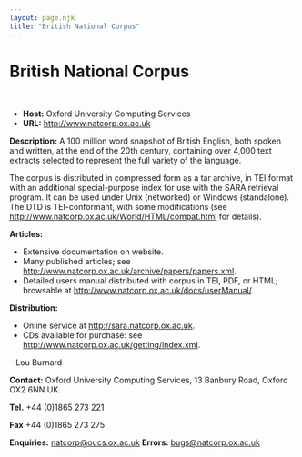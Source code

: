```yaml
---
layout: page.njk
title: "British National Corpus"
---
```

# British National Corpus



 
 


* **Host:** Oxford University Computing Services
* **URL:** <http://www.natcorp.ox.ac.uk>


**Description:** A 100 million word snapshot of British English, both spoken and written, at the end
 of the 20th century, containing over 4,000 text extracts selected to represent the
 full variety of the language.
 
 The corpus is distributed in compressed form as a tar archive, in TEI format with
 an additional special-purpose index for use with the SARA retrieval program. It can
 be used under Unix (networked) or Windows (standalone). The DTD is TEI-conformant,
 with some modifications (see <http://www.natcorp.ox.ac.uk/World/HTML/compat.html> for details).
 
 **Articles:**
* Extensive documentation on website.
* Many published articles; see <http://www.natcorp.ox.ac.uk/archive/papers/papers.xml>.
* Detailed users manual distributed with corpus in TEI, PDF, or HTML; browsable at <http://www.natcorp.ox.ac.uk/docs/userManual/>.


**Distribution:**
* Online service at <http://sara.natcorp.ox.ac.uk>.
* CDs available for purchase: see <http://www.natcorp.ox.ac.uk/getting/index.xml>.


 – Lou Burnard
 
 **Contact:** Oxford University Computing Services, 13 Banbury Road, Oxford OX2 6NN UK.
 
 **Tel.** +44 (0)1865 273 221
 
 **Fax** +44 (0)1865 273 275
 
 **Enquiries:** [natcorp@oucs.ox.ac.uk](mailto:natcorp@oucs.ox.ac.uk)
**Errors:** [bugs@natcorp.ox.ac.uk](mailto:bugs@natcorp.ox.ac.uk)
